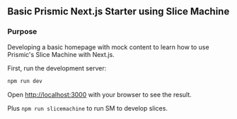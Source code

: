 ## Basic Prismic Next.js Starter using Slice Machine

### Purpose

Developing a basic homepage with mock content to learn how to use Prismic's Slice Machine with Next.js.

First, run the development server:

```bash
npm run dev
```

Open [http://localhost:3000](http://localhost:3000) with your browser to see the result.

Plus `npm run slicemachine` to run SM to develop slices.
